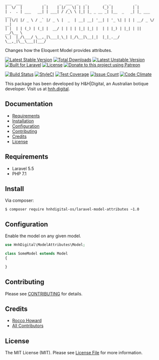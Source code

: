 ```
___  ___          _      _  ___  _   _        _ _           _
|  \/  |         | |    | |/ _ \| | | |      (_) |         | |
| .  . | ___   __| | ___| / /_\ \ |_| |_ _ __ _| |__  _   _| |_ ___  ___ 
| |\/| |/ _ \ / _` |/ _ \ |  _  | __| __| '__| | '_ \| | | | __/ _ \/ __|
| |  | | (_) | (_| |  __/ | | | | |_| |_| |  | | |_) | |_| | ||  __/\__ \
\_|  |_/\___/ \__,_|\___|_\_| |_/\__|\__|_|  |_|_.__/ \__,_|\__\___||___/
```

Changes how the Eloquent Model provides attributes.

[![Latest Stable Version](https://poser.pugx.org/hnhdigital-os/laravel-model-attributes/v/stable.svg)](https://packagist.org/packages/hnhdigital-os/laravel-model-attributes) [![Total Downloads](https://poser.pugx.org/hnhdigital-os/laravel-model-attributes/downloads.svg)](https://packagist.org/packages/hnhdigital-os/laravel-model-attributes) [![Latest Unstable Version](https://poser.pugx.org/hnhdigital-os/laravel-model-attributes/v/unstable.svg)](https://packagist.org/packages/hnhdigital-os/laravel-model-attributes) [![Built for Laravel](https://img.shields.io/badge/Built_for-Laravel-green.svg)](https://laravel.com/) [![License](https://poser.pugx.org/hnhdigital-os/laravel-model-attributes/license.svg)](https://packagist.org/packages/hnhdigital-os/laravel-model-attributes) [![Donate to this project using Patreon](https://img.shields.io/badge/patreon-donate-yellow.svg)](https://patreon.com/RoccoHoward)

[![Build Status](https://travis-ci.org/hnhdigital-os/laravel-model-attributes.svg?branch=master)](https://travis-ci.org/hnhdigital-os/laravel-model-attributes) [![StyleCI](https://styleci.io/repos/118241341/shield?branch=master)](https://styleci.io/repos/118241341) [![Test Coverage](https://codeclimate.com/github/hnhdigital-os/laravel-model-attributes/badges/coverage.svg)](https://codeclimate.com/github/hnhdigital-os/laravel-model-attributes/coverage) [![Issue Count](https://codeclimate.com/github/hnhdigital-os/laravel-model-attributes/badges/issue_count.svg)](https://codeclimate.com/github/hnhdigital-os/laravel-model-attributes) [![Code Climate](https://codeclimate.com/github/hnhdigital-os/laravel-model-attributes/badges/gpa.svg)](https://codeclimate.com/github/hnhdigital-os/laravel-model-attributes)

This package has been developed by H&H|Digital, an Australian botique developer. Visit us at [hnh.digital](http://hnh.digital).

## Documentation

* [Requirements](#requirements)
* [Installation](#install)
* [Configuration](#configuration)
* [Contributing](#contributing)
* [Credits](#credits)
* [License](#license)

## Requirements

* Laravel 5.5
* PHP 7.1

## Install

Via composer:

`$ composer require hnhdigital-os/laravel-model-attributes ~1.0`

## Configuration

Enable the model on any given model.

```php
use HnhDigital\ModelAttributes\Model;

class SomeModel extends Model
{

}
```

## Contributing

Please see [CONTRIBUTING](https://github.com/hnhdigital-os/laravel-model-attributes/blob/master/CONTRIBUTING.md) for details.

## Credits

* [Rocco Howard](https://github.com/RoccoHoward)
* [All Contributors](https://github.com/hnhdigital-os/laravel-model-attributes/contributors)

## License

The MIT License (MIT). Please see [License File](https://github.com/hnhdigital-os/laravel-model-attributes/blob/master/LICENSE) for more information.
